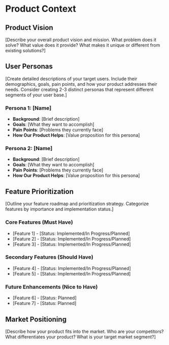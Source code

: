 # Product Context

## Product Vision

[Describe your overall product vision and mission. What problem does it solve? What value does it provide? What makes it unique or different from existing solutions?]

## User Personas

[Create detailed descriptions of your target users. Include their demographics, goals, pain points, and how your product addresses their needs. Consider creating 2-3 distinct personas that represent different segments of your user base.]

### Persona 1: [Name]
- **Background**: [Brief description]
- **Goals**: [What they want to accomplish]
- **Pain Points**: [Problems they currently face]
- **How Our Product Helps**: [Value proposition for this persona]

### Persona 2: [Name]
- **Background**: [Brief description]
- **Goals**: [What they want to accomplish]
- **Pain Points**: [Problems they currently face]
- **How Our Product Helps**: [Value proposition for this persona]

## Feature Prioritization

[Outline your feature roadmap and prioritization strategy. Categorize features by importance and implementation status.]

### Core Features (Must Have)
- [Feature 1] - [Status: Implemented/In Progress/Planned]
- [Feature 2] - [Status: Implemented/In Progress/Planned]
- [Feature 3] - [Status: Implemented/In Progress/Planned]

### Secondary Features (Should Have)
- [Feature 4] - [Status: Implemented/In Progress/Planned]
- [Feature 5] - [Status: Implemented/In Progress/Planned]

### Future Enhancements (Nice to Have)
- [Feature 6] - [Status: Planned]
- [Feature 7] - [Status: Planned]

## Market Positioning

[Describe how your product fits into the market. Who are your competitors? What differentiates your product? What is your target market segment?]
